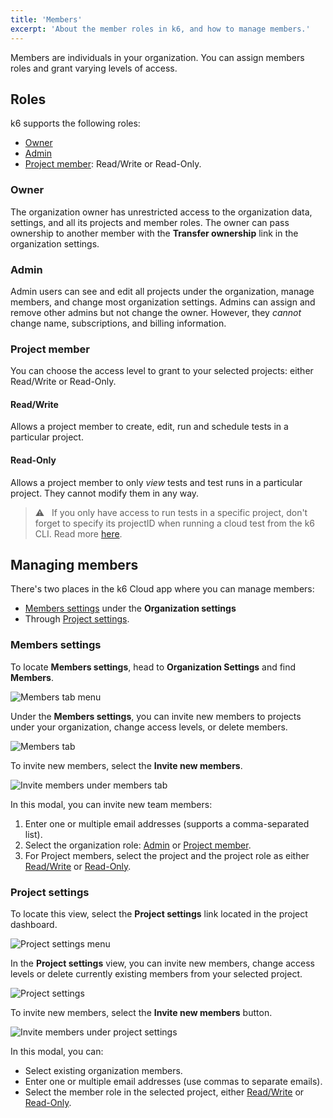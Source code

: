 ```yaml
---
title: 'Members'
excerpt: 'About the member roles in k6, and how to manage members.'
---
```


Members are individuals in your organization.
You can assign members roles and grant varying levels of access.

## Roles

k6 supports the following roles:

- [Owner](#owner)
- [Admin](#admin)
- [Project member](#project-member): Read/Write or Read-Only.

### Owner

The organization owner has unrestricted access to the organization data, settings, and all its projects and member roles.
The owner can pass ownership to another member with the **Transfer ownership** link in the organization settings.

### Admin

Admin users can see and edit all projects under the organization, manage members, and change most organization settings.
Admins can assign and remove other admins but not change the owner.
However, they *cannot* change name, subscriptions, and billing information.

### Project member

You can choose the access level to grant to your selected projects: either Read/Write or Read-Only.

<h4 id="readwrite">Read/Write</h4>

Allows a project member to create, edit, run and schedule tests in a particular project.

<h4 id="read-only">Read-Only</h4>

Allows a project member to only _view_ tests and test runs in a particular project.
They cannot modify them in any way.

> ⚠️ &nbsp; If you only have access to run tests in a specific project, don't forget to specify its projectID when running a cloud test from the k6 CLI. Read more [here](/cloud/project-and-team-management/projects/#running-cli-tests-in-a-specific-project).

## Managing members

There's two places in the k6 Cloud app where you can manage members:
- [Members settings](/cloud/project-and-team-management/members/#members-settings) under the **Organization settings**
- Through [Project settings](/cloud/project-and-team-management/members/#project-settings).

### Members settings

To locate **Members settings**, head to **Organization Settings** and find **Members**.

![Members tab menu](images/03-Team-Members/members-tab-menu.png)

Under the **Members settings**, you can invite new members to projects under your organization, change access levels, or delete members.

![Members tab](images/03-Team-Members/members-tab.png)

To invite new members, select the **Invite new members**.

![Invite members under members tab](images/03-Team-Members/invite-members-members-tab.png)

In this modal, you can invite new team members:
1. Enter one or multiple email addresses (supports a comma-separated list).
1. Select the organization role: [Admin](#admin) or [Project member](#project-member).
1. For Project members, select the project and the project role as either [Read/Write](#readwrite) or [Read-Only](#read-only).


### Project settings

To locate this view, select the **Project settings** link located in the project dashboard.

![Project settings menu](images/03-Team-Members/project-settings-menu.png)

In the **Project settings** view, you can invite new members, change access levels or delete currently existing members from your selected project.

![Project settings](images/03-Team-Members/project-settings.png)

To invite new members, select the **Invite new members** button.

![Invite members under project settings](images/03-Team-Members/invite-new-members-project-settings.png)

In this modal, you can:
- Select existing organization members.
- Enter one or multiple email addresses (use commas to separate emails).
- Select the member role in the selected project, either [Read/Write](#readwrite) or [Read-Only](#read-only).
